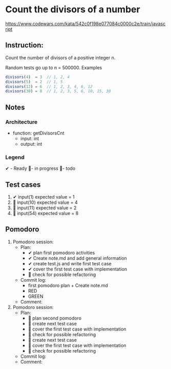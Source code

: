 # Count the divisors of a number
https://www.codewars.com/kata/542c0f198e077084c0000c2e/train/javascript

## Instruction:
Count the number of divisors of a positive integer n.

Random tests go up to n = 500000.
Examples
```javascript
divisors(4)  = 3  // 1, 2, 4
divisors(5)  = 2  // 1, 5
divisors(12) = 6  // 1, 2, 3, 4, 6, 12
divisors(30) = 8  // 1, 2, 3, 5, 6, 10, 15, 30
```

## Notes
### Architecture
* function: getDivisorsCnt
    * input: int
    * output: int
	
### Legend
 ✔ - Ready
 🚧- in progress
 📃- todo
 
## Test cases
1. ✔ input(1) expected value = 1
1. 📃 input(10) expected value =  4
1. 📃 input(11) expected value =  2
1. 📃 input(54) expected value =  8

## Pomodoro
1. Pomodoro session:
    * Plan:  
        * ✔ plan first pomodoro activities
        * ✔ Create note.md and add general information 
        * ✔ create test.js and write first test case
        * ✔ cover the first test case with implementation
        * 📃 check for possible refactoring
    * Commit log:
        * first pomodoro plan + Create note.md
        * RED
        * GREEN
    * Comment: 
1. Pomodoro session:
    * Plan:  
        * 📃 plan second pomodoro
        * 📃 create next test case
        * 📃 cover the first test case with implementation
        * 📃 check for possible refactoring
        * 📃 create next test case
        * 📃 cover the first test case with implementation
        * 📃 check for possible refactoring
    * Commit log:
    * Comment: 